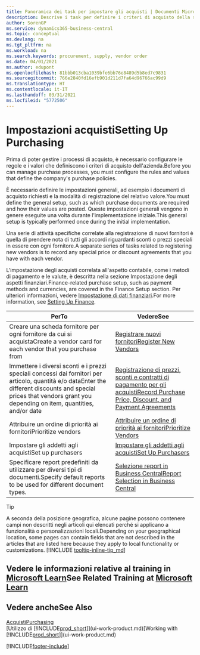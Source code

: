 ```yaml
---
title: Panoramica dei task per impostare gli acquisti | Documenti Microsoft
description: Descrive i task per definire i criteri di acquisto della società e impostare i processi di acquisto.
author: SorenGP
ms.service: dynamics365-business-central
ms.topic: conceptual
ms.devlang: na
ms.tgt_pltfrm: na
ms.workload: na
ms.search.keywords: procurement, supply, vendor order
ms.date: 04/01/2021
ms.author: edupont
ms.openlocfilehash: 81bbb013cba1039bfe6bb76e8489d5b8ed7c9831
ms.sourcegitcommit: 766e2840fd16efb901d211d7fa64d96766ac99d9
ms.translationtype: HT
ms.contentlocale: it-IT
ms.lasthandoff: 03/31/2021
ms.locfileid: "5772506"
---
```

# <a name="setting-up-purchasing"></a><span data-ttu-id="25ee8-103">Impostazioni acquisti</span><span class="sxs-lookup"><span data-stu-id="25ee8-103">Setting Up Purchasing</span></span>
<span data-ttu-id="25ee8-104">Prima di poter gestire i processi di acquisto, è necessario configurare le regole e i valori che definiscono i criteri di acquisto dell'azienda.</span><span class="sxs-lookup"><span data-stu-id="25ee8-104">Before you can manage purchase processes, you must configure the rules and values that define the company's purchase policies.</span></span>

<span data-ttu-id="25ee8-105">È necessario definire le impostazioni generali, ad esempio i documenti di acquisto richiesti e la modalità di registrazione del relativo valore.</span><span class="sxs-lookup"><span data-stu-id="25ee8-105">You must define the general setup, such as which purchase documents are required and how their values are posted.</span></span> <span data-ttu-id="25ee8-106">Queste impostazioni generali vengono in genere eseguite una volta durante l'implementazione iniziale.</span><span class="sxs-lookup"><span data-stu-id="25ee8-106">This general setup is typically performed once during the initial implementation.</span></span>

<span data-ttu-id="25ee8-107">Una serie di attività specifiche correlate alla registrazione di nuovi fornitori è quella di prendere nota di tutti gli accordi riguardanti sconti o prezzi speciali in essere con ogni fornitore.</span><span class="sxs-lookup"><span data-stu-id="25ee8-107">A separate series of tasks related to registering new vendors is to record any special price or discount agreements that you have with each vendor.</span></span>

<span data-ttu-id="25ee8-108">L'impostazione degli acquisti correlata all'aspetto contabile, come i metodi di pagamento e le valute, è descritta nella sezione Impostazione degli aspetti finanziari.</span><span class="sxs-lookup"><span data-stu-id="25ee8-108">Finance-related purchase setup, such as payment methods and currencies, are covered in the Finance Setup section.</span></span> <span data-ttu-id="25ee8-109">Per ulteriori informazioni, vedere [Impostazione di dati finanziari](finance-setup-finance.md).</span><span class="sxs-lookup"><span data-stu-id="25ee8-109">For more information, see [Setting Up Finance](finance-setup-finance.md).</span></span>

| <span data-ttu-id="25ee8-110">Per</span><span class="sxs-lookup"><span data-stu-id="25ee8-110">To</span></span> | <span data-ttu-id="25ee8-111">Vedere</span><span class="sxs-lookup"><span data-stu-id="25ee8-111">See</span></span> |
| --- | --- |
| <span data-ttu-id="25ee8-112">Creare una scheda fornitore per ogni fornitore da cui si acquista</span><span class="sxs-lookup"><span data-stu-id="25ee8-112">Create a vendor card for each vendor that you purchase from</span></span>|[<span data-ttu-id="25ee8-113">Registrare nuovi fornitori</span><span class="sxs-lookup"><span data-stu-id="25ee8-113">Register New Vendors</span></span>](purchasing-how-register-new-vendors.md) |
| <span data-ttu-id="25ee8-114">Immettere i diversi sconti e i prezzi speciali concessi dai fornitori per articolo, quantità e/o data</span><span class="sxs-lookup"><span data-stu-id="25ee8-114">Enter the different discounts and special prices that vendors grant you depending on item, quantities, and/or date</span></span> |[<span data-ttu-id="25ee8-115">Registrazione di prezzi, sconti e contratti di pagamento per gli acquisti</span><span class="sxs-lookup"><span data-stu-id="25ee8-115">Record Purchase Price, Discount, and Payment Agreements</span></span>](purchasing-how-record-purchase-price-discount-payment-agreements.md) |
| <span data-ttu-id="25ee8-116">Attribuire un ordine di priorità ai fornitori</span><span class="sxs-lookup"><span data-stu-id="25ee8-116">Prioritize vendors</span></span> |[<span data-ttu-id="25ee8-117">Attribuire un ordine di priorità ai fornitori</span><span class="sxs-lookup"><span data-stu-id="25ee8-117">Prioritize Vendors</span></span>](purchasing-how-prioritize-vendors.md) |
| <span data-ttu-id="25ee8-118">Impostare gli addetti agli acquisti</span><span class="sxs-lookup"><span data-stu-id="25ee8-118">Set up purchasers</span></span> |[<span data-ttu-id="25ee8-119">Impostare gli addetti agli acquisti</span><span class="sxs-lookup"><span data-stu-id="25ee8-119">Set Up Purchasers</span></span>](purchasing-how-setup-purchasers.md) |
|<span data-ttu-id="25ee8-120">Specificare report predefiniti da utilizzare per diversi tipi di documenti.</span><span class="sxs-lookup"><span data-stu-id="25ee8-120">Specify default reports to be used for different document types.</span></span>|[<span data-ttu-id="25ee8-121">Selezione report in Business Central</span><span class="sxs-lookup"><span data-stu-id="25ee8-121">Report Selection in Business Central</span></span>](across-report-selections.md)|

> [!TIP]
> <span data-ttu-id="25ee8-122">A seconda della posizione geografica, alcune pagine possono contenere campi non descritti negli articoli qui elencati perché si applicano a funzionalità o personalizzazioni locali.</span><span class="sxs-lookup"><span data-stu-id="25ee8-122">Depending on your geographical location, some pages can contain fields that are not described in the articles that are listed here because they apply to local functionality or customizations.</span></span> [!INCLUDE [tooltip-inline-tip_md](includes/tooltip-inline-tip_md.md)]

## <a name="see-related-training-at-microsoft-learn"></a><span data-ttu-id="25ee8-123">Vedere le informazioni relative al training in [Microsoft Learn](/learn/paths/trade-get-started-dynamics-365-business-central/)</span><span class="sxs-lookup"><span data-stu-id="25ee8-123">See Related Training at [Microsoft Learn](/learn/paths/trade-get-started-dynamics-365-business-central/)</span></span>

## <a name="see-also"></a><span data-ttu-id="25ee8-124">Vedere anche</span><span class="sxs-lookup"><span data-stu-id="25ee8-124">See Also</span></span>

[<span data-ttu-id="25ee8-125">Acquisti</span><span class="sxs-lookup"><span data-stu-id="25ee8-125">Purchasing</span></span>](purchasing-manage-purchasing.md)  
<span data-ttu-id="25ee8-126">[Utilizzo di [!INCLUDE[prod_short](includes/prod_short.md)]](ui-work-product.md)</span><span class="sxs-lookup"><span data-stu-id="25ee8-126">[Working with [!INCLUDE[prod_short](includes/prod_short.md)]](ui-work-product.md)</span></span>


[!INCLUDE[footer-include](includes/footer-banner.md)]